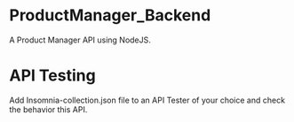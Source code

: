 # ProductManager_Backend
A Product Manager API using NodeJS.

# API Testing
Add Insomnia-collection.json file to an API Tester of your choice and check the behavior this API.